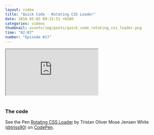 ```yaml
---
layout: video
title: "Quick Code - Rotating CSS Loader"
date: 2016-05-02 09:32:51 +0100
categories: videos
thumbnail: assets/img/posts/quick_code_rotating_css_loader.png
time: "02:07"
number: "Episode #17"
---
```


<div class="responsive-video">
   <iframe src="https://www.youtube.com/embed/ns-7c4aVk9k"></iframe>
</div>

<br>

### The code

<p data-height="268" data-theme-id="16012" data-slug-hash="YqVbXp" data-default-tab="result" data-user="triss90" class="codepen">See the Pen <a href="http://codepen.io/triss90/pen/YqVbXp/">Rotating CSS Loader</a> by Tristan Oliver Mose Jensen White (<a href="http://codepen.io/triss90">@triss90</a>) on <a href="http://codepen.io">CodePen</a>.</p>
<script async src="//assets.codepen.io/assets/embed/ei.js"></script>
